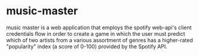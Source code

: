 # music-master
music master is a web application that employs the spotify web-api's client credentials flow in order to create a game in which the user must predict which of two artists from a various assortment of genres has a higher-rated "popularity" index (a score of 0-100) provided by the Spotify API. 
